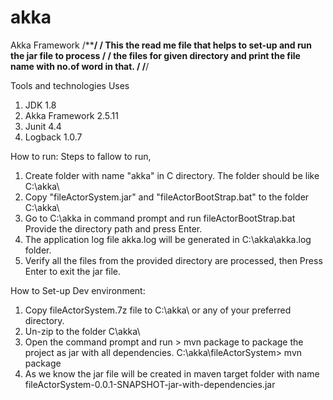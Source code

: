 # akka
Akka Framework
/************************************************************************************/
/** This the read me file that helps to set-up and run the jar file to process 	 ****/
/** the files for given directory and print the file name with no.of word in that. **/
/************************************************************************************/

Tools and technologies Uses
1) JDK 1.8
2) Akka Framework 2.5.11
3) Junit 4.4
4) Logback 1.0.7

How to run: 
Steps to fallow to run,
1) Create folder with name "akka" in C directory. The folder should be like C:\akka\
2) Copy "fileActorSystem.jar" and "fileActorBootStrap.bat" to the folder C:\akka\
3) Go to C:\akka in command prompt and run fileActorBootStrap.bat
   Provide the directory path and press Enter.
4) The application log file akka.log will be generated in C:\akka\akka.log folder.
5) Verify all the files from the provided directory are processed, then Press Enter to exit the jar file.

How to Set-up Dev environment:
1) Copy fileActorSystem.7z file to C:\akka\ or any of your preferred directory.
2) Un-zip to the folder C\akka\
3) Open the command prompt and run > mvn package to package the project as jar with all dependencies.
C:\akka\fileActorSystem> mvn package
4) As we know the jar file will be created in maven target folder with name 
fileActorSystem-0.0.1-SNAPSHOT-jar-with-dependencies.jar


